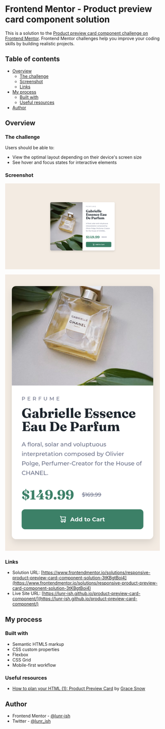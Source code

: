 # Frontend Mentor - Product preview card component solution

This is a solution to the [Product preview card component challenge on Frontend Mentor](https://www.frontendmentor.io/challenges/product-preview-card-component-GO7UmttRfa). Frontend Mentor challenges help you improve your coding skills by building realistic projects.

## Table of contents

- [Overview](#overview)
  - [The challenge](#the-challenge)
  - [Screenshot](#screenshot)
  - [Links](#links)
- [My process](#my-process)
  - [Built with](#built-with)
  - [Useful resources](#useful-resources)
- [Author](#author)

## Overview

### The challenge

Users should be able to:

- View the optimal layout depending on their device's screen size
- See hover and focus states for interactive elements

### Screenshot

![Product preview card component desktop screenshot](./screenshot/product-preview-card-component-desktop-screenshot.png)

![Product preview card component mobile screenshot](./screenshot/product-preview-card-component-mobile-screenshot.png)

### Links

- Solution URL: [https://www.frontendmentor.io/solutions/responsive-product-preview-card-component-solution-3tKBgtBoi4](https://www.frontendmentor.io/solutions/responsive-product-preview-card-component-solution-3tKBgtBoi4)
- Live Site URL: [https://lunr-ish.github.io/product-preview-card-component/](https://lunr-ish.github.io/product-preview-card-component/)

## My process

### Built with

- Semantic HTML5 markup
- CSS custom properties
- Flexbox
- CSS Grid
- Mobile-first workflow

### Useful resources

- [How to plan your HTML (1): Product Preview Card](https://fedmentor.dev/posts/html-plan-product-preview/) by [Grace Snow](https://x.com/gracesnow)

## Author

- Frontend Mentor - [@lunr-ish](https://www.frontendmentor.io/profile/lunr-ish)
- Twitter - [@lunr_ish](https://www.twitter.com/lunr_ish)
